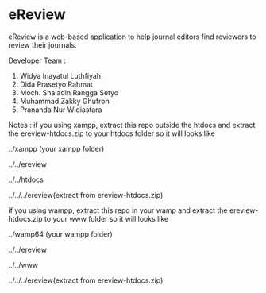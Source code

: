 # eReview

eReview is a web-based application to help journal editors find reviewers to review their journals.

Developer Team :
1. Widya Inayatul Luthfiyah
2. Dida Prasetyo Rahmat
3. Moch. Shaladin Rangga Setyo
4. Muhammad Zakky Ghufron
5. Prananda Nur Widiastara

Notes :
if you using xampp, extract this repo outside the htdocs and extract the ereview-htdocs.zip to your htdocs folder
so it will looks like

../xampp (your xampp folder)

../../ereview

../../htdocs

../../../ereview(extract from ereview-htdocs.zip)

if you using wampp, extract this repo in your wamp and extract the ereview-htdocs.zip to your www folder
so it will looks like

../wamp64 (your wampp folder)

../../ereview

../../www

../../../ereview(extract from ereview-htdocs.zip)
